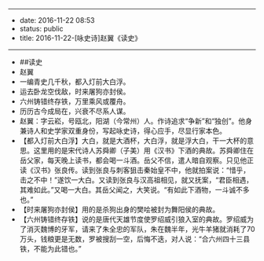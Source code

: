 - --
- date: 2016-11-22 08:53
- status: public
- title: 2016-11-22-[咏史诗]赵翼《读史》
- --
- ##读史
- 赵翼
- 一编青史几千秋，都入灯前大白浮。
- 运去卧龙空伐敌，时来屠狗亦封侯。
- 六州铸错终存铁，万里乘风或覆舟。
- 历历古今成局在，兴衰不尽系人谋。
- 赵翼：字云崧，号瓯北，阳湖（今常州）人。作诗追求“争新”和“独创”。他身兼诗人和史学家双重身份，写起咏史诗，得心应手，尽显行家本色。
- 【都入灯前大白浮】大白，就是大酒杯，大白浮，就是浮大白，干一大杯的意思。这里用的是宋代诗人苏舜卿（子美）用《汉书》下酒的典故。苏舜卿住在岳父家，每天晚上读书，都会喝一斗酒。岳父不信，遣人暗自观察。只见他正读《汉书》张良传。读到张良与刺客狙击秦始皇不中，他就拍案说：“惜乎，击之不中！”遂饮一大白。又读到张良与汉高祖相见，就又抚案，“君臣相遇，其难如此。”又喝一大白。其岳父闻之，大笑说。“有如此下酒物，一斗诚不多也。”
- 【时来屠狗亦封侯】用的是杀狗出身的樊哙被封为舞阳侯的典故。
- 【六州铸错终存铁】说的是唐代天雄节度使罗绍威引狼入室的典故。罗绍威为了消灭魏博的牙军，请来了朱全忠的军队，朱在魏半年，光牛羊猪就消耗了70万头，钱粮更是无数，罗被搜刮一空，后悔不迭，对人说：“合六州四十三县铁，不能为此错也。”
